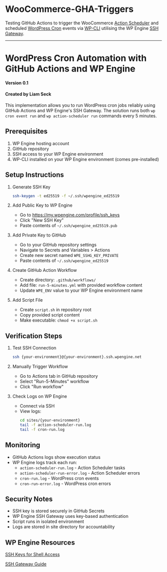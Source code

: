 # WooCommerce-GHA-Triggers
Testing GitHub Actions to trigger the WooCommerce [Action Scheduler](https://actionscheduler.org/wp-cli/) and scheduled [WordPress Cron](https://developer.wordpress.org/cli/commands/cron/event/run/) events via [WP-CLI](https://wp-cli.org/) utilising the WP Engine [SSH Gateway](https://wpengine.com/support/ssh-gateway/).

---
# WordPress Cron Automation with GitHub Actions and WP Engine
#### Version 0.1 
#### Created by Liam Seck

This implementation allows you to run WordPress cron jobs reliably using GitHub Actions and WP Engine's SSH Gateway. The solution runs both `wp cron event run` and `wp action-scheduler run` commands every 5 minutes.

## Prerequisites

1. WP Engine hosting account
2. GitHub repository
3. SSH access to your WP Engine environment
4. WP-CLI installed on your WP Engine environment (comes pre-installed)

## Setup Instructions

1. Generate SSH Key
    ```bash
    ssh-keygen -t ed25519 -f ~/.ssh/wpengine_ed25519
    ```

2. Add Public Key to WP Engine
    * Go to https://my.wpengine.com/profile/ssh_keys
    * Click "New SSH Key"
    * Paste contents of `~/.ssh/wpengine_ed25519.pub`

3. Add Private Key to GitHub
    * Go to your GitHub repository settings
    * Navigate to Secrets and Variables > Actions
    * Create new secret named `WPE_SSHG_KEY_PRIVATE`
    * Paste contents of `~/.ssh/wpengine_ed25519`

4. Create GitHub Action Workflow
    * Create directory: `.github/workflows/`
    * Add file: `run-5-minutes.yml` with provided workflow content
    * Update `WPE_ENV` value to your WP Engine environment name

5. Add Script File
    * Create `script.sh` in repository root
    * Copy provided script content
    * Make executable: `chmod +x script.sh`

## Verification Steps

1. Test SSH Connection
    ```bash
    ssh {your-environment}@{your-environment}.ssh.wpengine.net
    ```

2. Manually Trigger Workflow
    * Go to Actions tab in GitHub repository
    * Select "Run-5-Minutes" workflow
    * Click "Run workflow"

3. Check Logs on WP Engine
    * Connect via SSH
    * View logs:
        ```bash
        cd sites/{your-environment}
        tail -f action-scheduler-run.log
        tail -f cron-run.log
        ```

## Monitoring

* GitHub Actions logs show execution status
* WP Engine logs track each run:
    * `action-scheduler-run.log` - Action Scheduler tasks
    * `action-scheduler-run-error.log` - Action Scheduler errors
    * `cron-run.log` - WordPress cron events
    * `cron-run-error.log` - WordPress cron errors

## Security Notes

* SSH key is stored securely in GitHub Secrets
* WP Engine SSH Gateway uses key-based authentication
* Script runs in isolated environment
* Logs are stored in site directory for accountability

## WP Engine Resources

[SSH Keys for Shell Access](https://wpengine.com/support/ssh-keys-for-shell-access/)

[SSH Gateway Guide](https://wpengine.com/support/ssh-gateway/)